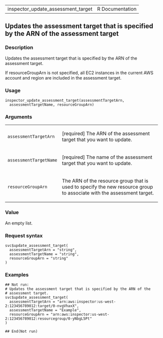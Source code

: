 <table style="width: 100%;">
<tbody>
<tr class="odd">
<td>inspector_update_assessment_target</td>
<td style="text-align: right;">R Documentation</td>
</tr>
</tbody>
</table>

## Updates the assessment target that is specified by the ARN of the assessment target

### Description

Updates the assessment target that is specified by the ARN of the
assessment target.

If resourceGroupArn is not specified, all EC2 instances in the current
AWS account and region are included in the assessment target.

### Usage

    inspector_update_assessment_target(assessmentTargetArn,
      assessmentTargetName, resourceGroupArn)

### Arguments

<table>
<colgroup>
<col style="width: 35%" />
<col style="width: 65%" />
</colgroup>
<tbody>
<tr class="odd">
<td><code
id="inspector_update_assessment_target_:_assessmentTargetArn">assessmentTargetArn</code></td>
<td><p>[required] The ARN of the assessment target that you want to
update.</p></td>
</tr>
<tr class="even">
<td><code
id="inspector_update_assessment_target_:_assessmentTargetName">assessmentTargetName</code></td>
<td><p>[required] The name of the assessment target that you want to
update.</p></td>
</tr>
<tr class="odd">
<td><code
id="inspector_update_assessment_target_:_resourceGroupArn">resourceGroupArn</code></td>
<td><p>The ARN of the resource group that is used to specify the new
resource group to associate with the assessment target.</p></td>
</tr>
</tbody>
</table>

### Value

An empty list.

### Request syntax

    svc$update_assessment_target(
      assessmentTargetArn = "string",
      assessmentTargetName = "string",
      resourceGroupArn = "string"
    )

### Examples

    ## Not run: 
    # Updates the assessment target that is specified by the ARN of the
    # assessment target.
    svc$update_assessment_target(
      assessmentTargetArn = "arn:aws:inspector:us-west-2:123456789012:target/0-nvgVhaxX",
      assessmentTargetName = "Example",
      resourceGroupArn = "arn:aws:inspector:us-west-2:123456789012:resourcegroup/0-yNbgL5Pt"
    )

    ## End(Not run)
